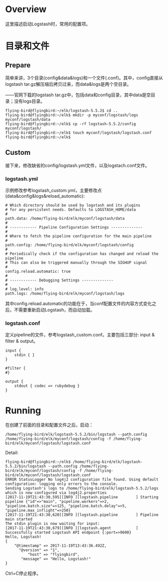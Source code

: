 # Overview

这里描述启动Logstash时，常用的配置项。

# 目录和文件

## Prepare

简单来讲，3个目录(config&data&logs)和一个文件(.conf)。其中，config直接从logstash tar.gz解压缩后拷贝过来，而data&logs是两个空目录。

——官网下载的logstash tar.gz中，包括data和config目录，其中data是空目录；没有logs目录。

    flying-bird@flyingbird:~/elk/logstash-5.5.2$ cd ..
    flying-bird@flyingbird:~/elk$ mkdir -p myconf/logstash/logs myconf/logstash/data 
    flying-bird@flyingbird:~/elk$ cp -rf logstash-5.5.2/config myconf/logstash/
    flying-bird@flyingbird:~/elk$ touch myconf/logstash/logstash.conf
    flying-bird@flyingbird:~/elk$ 

## Custom

接下来，修改缺省的config/logstash.yml文件，以及logstach.conf文件。

### logstash.yml

示例修改参考logstash_custom.yml，主要修改点(data&config&logs&reload\_automatic):

    # Which directory should be used by logstash and its plugins
    # for any persistent needs. Defaults to LOGSTASH_HOME/data
    #
    path.data: /home/flying-bird/elk/myconf/logstash/data
    #
    # ------------ Pipeline Configuration Settings --------------
    #
    # Where to fetch the pipeline configuration for the main pipeline
    #
    path.config: /home/flying-bird/elk/myconf/logstash/config
    #
    # Periodically check if the configuration has changed and reload the pipeline
    # This can also be triggered manually through the SIGHUP signal
    #
    config.reload.automatic: true
    #
    # ------------ Debugging Settings --------------
    #
    # log.level: info
    path.logs: /home/flying-bird/elk/myconf/logstash/logs

其中config.reload.automatic的功能在于，当conf配置文件的内容方式变化之后，不需要重新启动Logstash，而自动加载。

### logstash.conf

定义pipeline的文件，参考logstash_custom.conf。主要包括三部分: input & filter & output。

    input {
        stdin { }
    }

    #filter {
    #}

    output {
        stdout { codec => rubydebug }
    }

# Running

在创建了前面的目录和配置文件之后，启动：

    /home/flying-bird/elk/logstash-5.5.2/bin/logstash --path.config /home/flying-bird/elk/myconf/logstash/config -f /home/flying-bird/elk/myconf/logstash/logstash.conf

Detail:


    flying-bird@flyingbird:~/elk$ /home/flying-bird/elk/logstash-5.5.2/bin/logstash --path.config /home/flying-bird/elk/myconf/logstash/config -f /home/flying-bird/elk/myconf/logstash/logstash.conf
    ERROR StatusLogger No log4j2 configuration file found. Using default configuration: logging only errors to the console.
    Sending Logstash's logs to /home/flying-bird/elk/logstash-5.5.2/logs which is now configured via log4j2.properties
    [2017-11-19T21:43:30,595][INFO ][logstash.pipeline        ] Starting pipeline {"id"=>"main", "pipeline.workers"=>2, "pipeline.batch.size"=>125, "pipeline.batch.delay"=>5, "pipeline.max_inflight"=>250}
    [2017-11-19T21:43:30,620][INFO ][logstash.pipeline        ] Pipeline main started
    The stdin plugin is now waiting for input:
    [2017-11-19T21:43:30,679][INFO ][logstash.agent           ] Successfully started Logstash API endpoint {:port=>9600}
    Hello, Logstash!
    {
        "@timestamp" => 2017-11-19T13:43:36.492Z,
          "@version" => "1",
              "host" => "flyingbird",
           "message" => "Hello, Logstash!"
    }

Ctrl+C停止程序。

